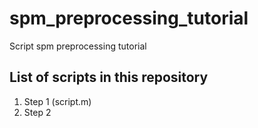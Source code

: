 # spm_preprocessing_tutorial

Script spm preprocessing tutorial


## List of scripts in this repository

1) Step 1 (script.m)
2) Step 2